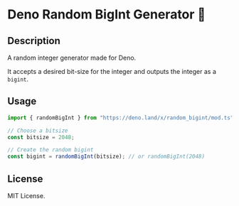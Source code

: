 # Deno Random BigInt Generator 🦕 
## Description
A random integer generator made for Deno. 

It accepts a desired bit-size for the integer and outputs the integer as a `bigint`.

## Usage
```typescript
import { randomBigInt } from "https://deno.land/x/random_bigint/mod.ts";

// Choose a bitsize
const bitsize = 2048;

// Create the random bigint
const bigint = randomBigInt(bitsize); // or randomBigInt(2048)
```

## License
MIT License.
